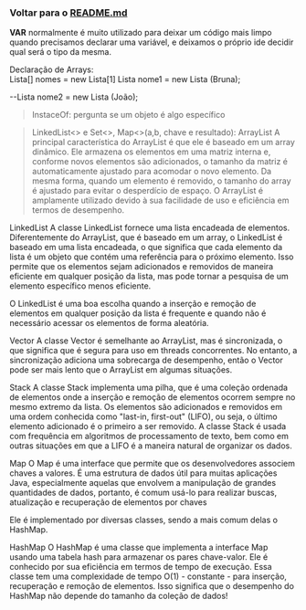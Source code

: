 ### Voltar para o [README.md](./README.md)

**VAR** normalmente é muito utilizado para deixar um código mais limpo quando precisamos declarar uma variável, e deixamos o próprio ide decidir qual será o tipo da mesma.

Declaração de Arrays:  
Lista[] nomes = new Lista[1]
Lista nome1 = new Lista (Bruna);

--Lista nome2 = new Lista (João);
> InstaceOf: pergunta se um objeto é algo específico

>LinkedList<> e Set<>, Map<>(a,b, chave e resultado):
ArrayList
A principal característica do ArrayList é que ele é baseado em um array dinâmico. Ele armazena os elementos em uma matriz interna e, conforme novos elementos são adicionados, o tamanho da matriz é automaticamente ajustado para acomodar o novo elemento. Da mesma forma, quando um elemento é removido, o tamanho do array é ajustado para evitar o desperdício de espaço. O ArrayList é amplamente utilizado devido à sua facilidade de uso e eficiência em termos de desempenho.

LinkedList
A classe LinkedList fornece uma lista encadeada de elementos. Diferentemente do ArrayList, que é baseado em um array, o LinkedList é baseado em uma lista encadeada, o que significa que cada elemento da lista é um objeto que contém uma referência para o próximo elemento. Isso permite que os elementos sejam adicionados e removidos de maneira eficiente em qualquer posição da lista, mas pode tornar a pesquisa de um elemento específico menos eficiente.

O LinkedList é uma boa escolha quando a inserção e remoção de elementos em qualquer posição da lista é frequente e quando não é necessário acessar os elementos de forma aleatória.

Vector
A classe Vector é semelhante ao ArrayList, mas é sincronizada, o que significa que é segura para uso em threads concorrentes. No entanto, a sincronização adiciona uma sobrecarga de desempenho, então o Vector pode ser mais lento que o ArrayList em algumas situações.

Stack
A classe Stack implementa uma pilha, que é uma coleção ordenada de elementos onde a inserção e remoção de elementos ocorrem sempre no mesmo extremo da lista. Os elementos são adicionados e removidos em uma ordem conhecida como "last-in, first-out" (LIFO), ou seja, o último elemento adicionado é o primeiro a ser removido. A classe Stack é usada com frequência em algoritmos de processamento de texto, bem como em outras situações em que a LIFO é a maneira natural de organizar os dados.

Map
O Map é uma interface que permite que os desenvolvedores associem chaves a valores. É uma estrutura de dados útil para muitas aplicações Java, especialmente aquelas que envolvem a manipulação de grandes quantidades de dados, portanto, é comum usá-lo para realizar buscas, atualização e recuperação de elementos por chaves

Ele é implementado por diversas classes, sendo a mais comum delas o HashMap.

HashMap
O HashMap é uma classe que implementa a interface Map usando uma tabela hash para armazenar os pares chave-valor. Ele é conhecido por sua eficiência em termos de tempo de execução. Essa classe tem uma complexidade de tempo O(1) - constante - para inserção, recuperação e remoção de elementos. Isso significa que o desempenho do HashMap não depende do tamanho da coleção de dados!